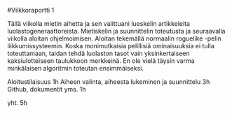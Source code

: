 #Viikkoraportti 1

Tällä viikolla mietin aihetta ja sen valittuani lueskelin artikkeleita luolastogeneraattoreista. Mietiskelin ja suunnittelin toteutusta ja seuraavalla viikolla aloitan ohjelmoimisen. Aloitan tekemällä normaalin roguelike -pelin liikkumissysteemin. Koska monimutkaisia pelillisiä ominaisuuksia ei tulla toteuttamaan, taidan tehdä luolaston tasot vain yksinkertaiseen kaksiulotteiseen taulukkoon merkkeinä. En ole vielä täysin varma minkälaisen algoritmin toteutan ensimmäiseksi. 


Aloitustilaisuus    1h
Aiheen valinta, aiheesta lukeminen ja suunnittelu    3h
Github, dokumentit yms.    1h

yht. 5h
